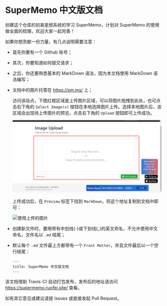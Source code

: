 # SuperMemo 中文版文档

创建这个仓库的初衷是想系统的学习 SuperMemo，计划对 SuperMemo 的使用做全面的梳理，欢迎大家一起完善！

如果你想贡献一份力量，有几点说明需要注意：

- 首先你要有一个 Github 账号；

- 其次，你要知道如何提交请求；

- 之后，你还要熟悉基本的 MarkDown 语法，因为本文档使用 MarkDown 语法编写；

- 文档中的图片托管在 https://sm.ms/ 上；

    访问该站点，下图红框区域是上传图片区域，可以将图片拖拽到此处，也可点击右下角的 `Select Image(s)` 按钮在本地选择图片上传。选择本地图片后，该区域会出现待上传图片的预览，点击右下角的 `Upload` 按钮即可上传成功。

    ![上传及预览区域](./source/images/upload-area.png)

    上传成功后，在 `Preview` 标签下找到 `MarkDown`，将这个地址复制到文档中即可：

    ![使用上传的图片](./get-image-url.png)

- 创建新文件时，要用带有中划线(-)或下划线(_)的英文命名，不允许使用中文命名，文件名以 `.md` 结尾；

- 默认每个 `.md` 文件最上方都带有一个 `Front Matter`，并且文件最后以一个空行结尾：

  ``` none
  ---
  title: SuperMemo 中文版文档
  ---

  ```

该文档借助 Travis-CI 自动打包发布，发布后的地址请访问 https://supermemo.ruofei.site/ 查看。

如有其它意见或建议请提 Issues 或直接发起 Pull Request。
